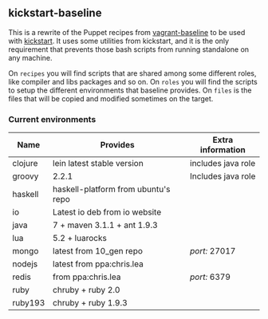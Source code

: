 ## kickstart-baseline
This is a rewrite of the Puppet recipes from [vagrant-baseline](https://github.com/bltavares/vagrant-baseline) to be used with [kickstart](https://github.com/bltavares/kickstart).
It uses some utilities from kickstart, and it is the only requirement that prevents those bash scripts from running standalone on any machine.

On `recipes` you will find scripts that are shared among some different roles, like compiler and libs packages and so on.
On `roles` you will find the scripts to setup the different environments that baseline provides.
On `files` is the files that will be copied and modified sometimes on the target.

### Current environments

| Name       | Provides                            | Extra information                         |
| ---        | ---                                 | ---                                       |
| clojure    | lein latest stable version          | includes java role                        |
| groovy     | 2.2.1                               | Includes java role                        |
| haskell    | haskell-platform from ubuntu's repo |                                           |
| io         | Latest io deb from io website       |                                           |
| java       | 7 + maven 3.1.1 + ant 1.9.3         |                                           |
| lua        | 5.2 + luarocks                      |                                           |
| mongo      | latest from 10\_gen repo            | *port:* 27017                             |
| nodejs     | latest from ppa:chris.lea           |                                           |
| redis      | from ppa:chris.lea                  | *port:* 6379                              |
| ruby       | chruby + ruby 2.0                   |                                           |
| ruby193    | chruby + ruby 1.9.3                 |                                           |


